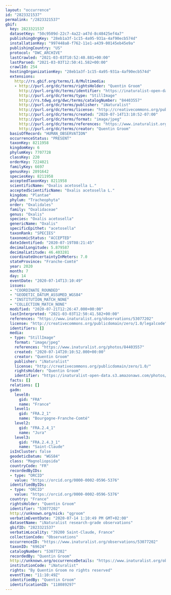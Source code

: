 ```yaml
---
layout: "occurrence"
id: "2823321537"
permalink: "/2823321537"
gbif:
  key: 2823321537
  datasetKey: "50c9509d-22c7-4a22-a47d-8c48425ef4a7"
  publishingOrgKey: "28eb1a3f-1c15-4a95-931a-4af90ecb574d"
  installationKey: "997448a8-f762-11e1-a439-00145eb45e9a"
  publishingCountry: "US"
  protocol: "DWC_ARCHIVE"
  lastCrawled: "2021-03-03T10:52:40.881+00:00"
  lastParsed: "2021-03-03T12:50:41.582+00:00"
  crawlId: 254
  hostingOrganizationKey: "28eb1a3f-1c15-4a95-931a-4af90ecb574d"
  extensions:
    http://rs.gbif.org/terms/1.0/Multimedia:
    - http://purl.org/dc/terms/rightsHolder: "Quentin Groom"
      http://purl.org/dc/terms/identifier: "https://inaturalist-open-data.s3.amazonaws.com/photos/84403557/original.jpeg?1594752599"
      http://purl.org/dc/terms/type: "StillImage"
      http://rs.tdwg.org/dwc/terms/catalogNumber: "84403557"
      http://purl.org/dc/terms/publisher: "iNaturalist"
      http://purl.org/dc/terms/license: "http://creativecommons.org/publicdomain/zero/1.0/"
      http://purl.org/dc/terms/created: "2020-07-14T13:10:52-07:00"
      http://purl.org/dc/terms/format: "image/jpeg"
      http://purl.org/dc/terms/references: "https://www.inaturalist.org/photos/84403557"
      http://purl.org/dc/terms/creator: "Quentin Groom"
  basisOfRecord: "HUMAN_OBSERVATION"
  occurrenceStatus: "PRESENT"
  taxonKey: 8211958
  kingdomKey: 6
  phylumKey: 7707728
  classKey: 220
  orderKey: 7224021
  familyKey: 6697
  genusKey: 2891642
  speciesKey: 8211958
  acceptedTaxonKey: 8211958
  scientificName: "Oxalis acetosella L."
  acceptedScientificName: "Oxalis acetosella L."
  kingdom: "Plantae"
  phylum: "Tracheophyta"
  order: "Oxalidales"
  family: "Oxalidaceae"
  genus: "Oxalis"
  species: "Oxalis acetosella"
  genericName: "Oxalis"
  specificEpithet: "acetosella"
  taxonRank: "SPECIES"
  taxonomicStatus: "ACCEPTED"
  dateIdentified: "2020-07-19T08:21:45"
  decimalLongitude: 5.879587
  decimalLatitude: 46.403281
  coordinateUncertaintyInMeters: 7.0
  stateProvince: "Franche-Comté"
  year: 2020
  month: 7
  day: 14
  eventDate: "2020-07-14T13:10:49"
  issues:
  - "COORDINATE_ROUNDED"
  - "GEODETIC_DATUM_ASSUMED_WGS84"
  - "INSTITUTION_MATCH_NONE"
  - "COLLECTION_MATCH_NONE"
  modified: "2020-07-21T12:26:47.000+00:00"
  lastInterpreted: "2021-03-03T12:50:41.582+00:00"
  references: "https://www.inaturalist.org/observations/53077202"
  license: "http://creativecommons.org/publicdomain/zero/1.0/legalcode"
  identifiers: []
  media:
  - type: "StillImage"
    format: "image/jpeg"
    references: "https://www.inaturalist.org/photos/84403557"
    created: "2020-07-14T20:10:52.000+00:00"
    creator: "Quentin Groom"
    publisher: "iNaturalist"
    license: "http://creativecommons.org/publicdomain/zero/1.0/"
    rightsHolder: "Quentin Groom"
    identifier: "https://inaturalist-open-data.s3.amazonaws.com/photos/84403557/original.jpeg?1594752599"
  facts: []
  relations: []
  gadm:
    level0:
      gid: "FRA"
      name: "France"
    level1:
      gid: "FRA.2_1"
      name: "Bourgogne-Franche-Comté"
    level2:
      gid: "FRA.2.4_1"
      name: "Jura"
    level3:
      gid: "FRA.2.4.3_1"
      name: "Saint-Claude"
  isInCluster: false
  geodeticDatum: "WGS84"
  class: "Magnoliopsida"
  countryCode: "FR"
  recordedByIDs:
  - type: "ORCID"
    value: "https://orcid.org/0000-0002-0596-5376"
  identifiedByIDs:
  - type: "ORCID"
    value: "https://orcid.org/0000-0002-0596-5376"
  country: "France"
  rightsHolder: "Quentin Groom"
  identifier: "53077202"
  http://unknown.org/nick: "qgroom"
  verbatimEventDate: "2020-07-14 1:10:49 PM GMT+02:00"
  datasetName: "iNaturalist research-grade observations"
  gbifID: "2823321537"
  verbatimLocality: "39200 Saint-Claude, France"
  collectionCode: "Observations"
  occurrenceID: "https://www.inaturalist.org/observations/53077202"
  taxonID: "69624"
  catalogNumber: "53077202"
  recordedBy: "Quentin Groom"
  http://unknown.org/occurrenceDetails: "https://www.inaturalist.org/observations/53077202"
  institutionCode: "iNaturalist"
  rights: "By Quentin Groom no rights reserved"
  eventTime: "11:10:49Z"
  identifiedBy: "Quentin Groom"
  identificationID: "118089297"
---
```

